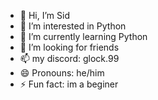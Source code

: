 - 👋 Hi, I’m Sid
- 👀 I’m interested in Python
- 🌱 I’m currently learning Python
- 💞️ I’m looking for friends
- 📫 my discord: glock.99
- 😄 Pronouns: he/him
- ⚡ Fun fact: im a beginer

<!---
Zamamiro999/Zamamiro999 is a ✨ special ✨ repository because its `README.md` (this file) appears on your GitHub profile.
You can click the Preview link to take a look at your changes.
--->
